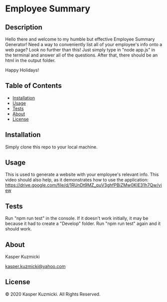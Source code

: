 
# Employee Summary

## Description
Hello there and welcome to my humble but effective Employee Summary Generator! Need a way to conveniently list all of your employee's info onto a web page? Look no further than this! Just simply type in "node app.js" in the terminal and answer all of the questions. After that, there should be an html in the output folder. 

Happy Holidays!

## Table of Contents 
* [Installation](#installation)
* [Usage](#usage)
* [Tests](#tests)
* [About](#about)
* [License](#license)

## Installation
Simply clone this repo to your local machine.

## Usage
This is used to generate a website with your employee's relevant info. This video should also help, as it demonstrates how to use the application: https://drive.google.com/file/d/1RUnDt9MZ_quV3ghfPBiZMw0KIE31h7Qw/view

## Tests
Run "npm run test" in the console. If it doesn't work initially, it may be because it had to create a "Develop" folder. Run "npm run test" again and it should work. 

## About
Kasper Kuzmicki 

kasper.kuzmicki@yahoo.com

## License
© 2020 Kasper Kuzmicki. All Rights Reserved.
